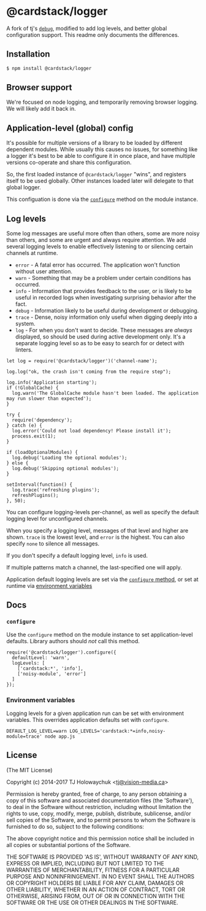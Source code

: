 # @cardstack/logger

A fork of tj's [`debug`](https://github.com/visionmedia/debug), modified
to add log levels, and better global configuration support. This readme
only documents the differences.

## Installation

```bash
$ npm install @cardstack/logger
```

## Browser support

We're focused on node logging, and temporarily removing browser logging.
We will likely add it back in.

## Application-level (global) config

It's possible for multiple versions of a library to be loaded by
different dependent modules. While usually this causes no issues,
for something like a logger it's best to be able to configure it in
once place, and have multiple versions co-operate and share this
configuration.

So, the first loaded instance of `@cardstack/logger` "wins", and
registers itself to be used globally. Other instances loaded later will
delegate to that global logger.

This configuation is done via the [`configure`](#configure) method on the
module instance.

## Log levels

Some log messages are useful more often than others, some are more noisy
than others, and some are urgent and always require attention. We add
several logging levels to enable effectively listening to or silencing
certain channels at runtime.

- `error` - A fatal error has occurred. The application won't function
  without user attention.
- `warn` - Something that may be a problem under certain conditions has
  occurred.
- `info` - Information that provides feedback to the user, or is likely
  to be useful in recorded logs when investigating surprising behavior
  after the fact.
- `debug` - Information likely to be useful during development or
  debugging.
- `trace` - Dense, noisy information only useful when digging deeply
  into a system.
- `log` - For when you don't want to decide. These messages are _always_
  displayed, so should be used during active development only. It's a
  separate logging level so as to be easy to search for or detect with
  linters. 

```
let log = require('@cardstack/logger')('channel-name');

log.log("ok, the crash isn't coming from the require step");

log.info('Application starting');
if (!GlobalCache) {
  log.warn('The GlobalCache module hasn't been loaded. The application may run slower than expected');
}

try {
  require('dependency');
} catch (e) {
  log.error('Could not load dependency! Please install it');
  process.exit(1);
}

if (loadOptionalModules) {
  log.debug('Loading the optional modules');
} else {
  log.debug('Skipping optional modules');
}

setInterval(function() {
  log.trace('refreshing plugins');
  refreshPlugins();
}, 50);
```

You can configure logging-levels per-channel, as well as specify the
default logging level for unconfigured channels.

When you specify a logging level, messages of that level and higher are
shown. `trace` is the lowest level, and `error` is the highest. You can
also specify `none` to silence all messages.

If you don't specify a default logging level, `info` is used.

If multiple patterns match a channel, the last-specified one will apply.

Application default logging levels are set via the [`configure`
method](#configure), or set at runtime via [environment
variables](#environment-variables)

## Docs

### `configure`
Use the `configure` method on the module instance to set
application-level defaults. Library authors should _not_ call this
method.

```
require('@cardstack/logger').configure({
  defaultLevel: 'warn',
  logLevels: [
    ['cardstack:*', 'info'],
    ['noisy-module', 'error']
  ]
});
```

### Environment variables
Logging levels for a given application run can be set with environment
variables. This overrides application defaults set with `configure`.

```
DEFAULT_LOG_LEVEL=warn LOG_LEVELS='cardstack:*=info,noisy-module=trace' node app.js
```


## License

(The MIT License)

Copyright (c) 2014-2017 TJ Holowaychuk &lt;tj@vision-media.ca&gt;

Permission is hereby granted, free of charge, to any person obtaining
a copy of this software and associated documentation files (the
'Software'), to deal in the Software without restriction, including
without limitation the rights to use, copy, modify, merge, publish,
distribute, sublicense, and/or sell copies of the Software, and to
permit persons to whom the Software is furnished to do so, subject to
the following conditions:

The above copyright notice and this permission notice shall be
included in all copies or substantial portions of the Software.

THE SOFTWARE IS PROVIDED 'AS IS', WITHOUT WARRANTY OF ANY KIND,
EXPRESS OR IMPLIED, INCLUDING BUT NOT LIMITED TO THE WARRANTIES OF
MERCHANTABILITY, FITNESS FOR A PARTICULAR PURPOSE AND NONINFRINGEMENT.
IN NO EVENT SHALL THE AUTHORS OR COPYRIGHT HOLDERS BE LIABLE FOR ANY
CLAIM, DAMAGES OR OTHER LIABILITY, WHETHER IN AN ACTION OF CONTRACT,
TORT OR OTHERWISE, ARISING FROM, OUT OF OR IN CONNECTION WITH THE
SOFTWARE OR THE USE OR OTHER DEALINGS IN THE SOFTWARE.
